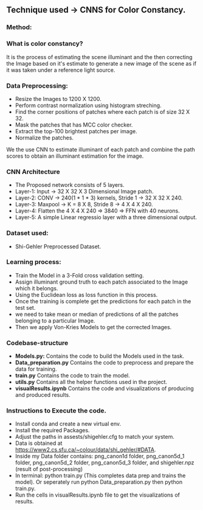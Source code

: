 ## Technique used -> CNNS for Color Constancy.

### Method:
### What is color constancy?
It is the process of estimating the scene illuminant and the then correcting the Image based on it's 
estimate to generate a new image of the scene as if it was taken under a reference light source.

### Data Preprocessing:
* Resize the Images to 1200 X 1200.
* Perform contrast normalization using histogram streching.
* Find the corner positions of patches where each patch is of size 32 X 32.
* Mask the patches that has MCC color checker.
* Extract the top-100 brightest patches per image.
* Normalize the patches.

We the use CNN to estimate illuminant of each patch and combine the path scores to obtain an illuminant estimation for the image.

### CNN Architecture
* The Proposed network consists of 5 layers.
* Layer-1: Input   -> 32 X 32 X 3 Dimensional Image patch.
* Layer-2: CONV    -> 240(1 * 1 * 3) kernels, Stride 1 -> 32 X 32 X 240.
* Layer-3: Maxpool -> K = 8 X 8, Stride 8 -> 4 X 4 X 240.
* Layer-4: Flatten the 4 X 4 X 240 => 3840 => FFN with 40 neurons.
* Layer-5: A simple Linear regressio layer with a three dimensional output.


### Dataset used:
* Shi-Gehler Preprocessed Dataset.

### Learning process:
* Train the Model in a 3-Fold cross validation setting.
* Assign illuminant ground truth to each patch associated to the Image which it belongs.
* Using the Euclidean loss as loss function in this process.
* Once the training is complete get the predictions for each patch in the test set.
* we need to take mean or median of predictions of all the patches belonging to a particular Image.
* Then we apply Von-Kries Models to get the corrected Images. 

### Codebase-structure
* **Models.py:** Contains the code to build the Models used in the task.
* **Data_preparation.py** Contains the code to preprocess and prepare the data for training.
* **train.py** Contains the code to train the model.
* **utils.py** Contains all the helper functions used in the project.
* **visualResults.ipynb** Contains the code and visualizations of producing and produced results.

### Instructions to Execute the code.
* Install conda and create a new virtual env.
* Install the required Packages.
* Adjust the paths in assests/shigehler.cfg to match your system.
* Data is obtained at https://www2.cs.sfu.ca/~colour/data/shi_gehler/#DATA.
* Inside my Data folder contains: png_canon1d folder, png_canon5d_1 folder, png_canon5d_2 folder, png_canon5d_3 folder, and shigehler.npz (result of post-processing)
* In terminal: python train.py (This completes data prep and trains the model). Or seperately run python Data_preparation.py then python train.py.
* Run the cells in visualResults.ipynb file to get the visualizations of results.
